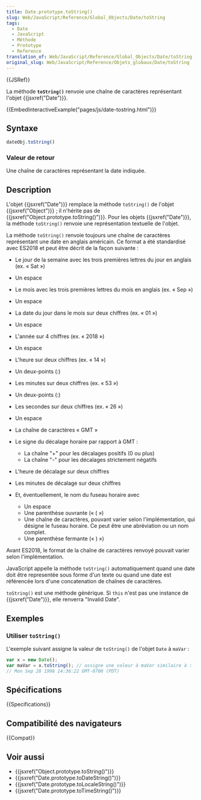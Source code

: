 ```yaml
---
title: Date.prototype.toString()
slug: Web/JavaScript/Reference/Global_Objects/Date/toString
tags:
  - Date
  - JavaScript
  - Méthode
  - Prototype
  - Reference
translation_of: Web/JavaScript/Reference/Global_Objects/Date/toString
original_slug: Web/JavaScript/Reference/Objets_globaux/Date/toString
---
```


{{JSRef}}

La méthode **`toString()`** renvoie une chaîne de caractères représentant l'objet {{jsxref("Date")}}.

{{EmbedInteractiveExample("pages/js/date-tostring.html")}}

## Syntaxe

```js
dateObj.toString()
```

### Valeur de retour

Une chaîne de caractères représentant la date indiquée.

## Description

L'objet {{jsxref("Date")}} remplace la méthode `toString()` de l'objet {{jsxref("Object")}} ; il n'hérite pas de {{jsxref("Object.prototype.toString()")}}. Pour les objets {{jsxref("Date")}}, la méthode `toString()` renvoie une représentation textuelle de l'objet.

La méthode `toString()` renvoie toujours une chaîne de caractères représentant une date en anglais américain. Ce format a été standardisé avec ES2018 et peut être décrit de la façon suivante :

- Le jour de la semaine avec les trois premières lettres du jour en anglais (ex. « Sat »)
- Un espace
- Le mois avec les trois premières lettres du mois en anglais (ex. « Sep »)
- Un espace
- La date du jour dans le mois sur deux chiffres (ex. « 01 »)
- Un espace
- L'année sur 4 chiffres (ex. « 2018 »)
- Un espace
- L'heure sur deux chiffres (ex. « 14 »)
- Un deux-points (:)
- Les minutes sur deux chiffres (ex. « 53 »)
- Un deux-points (:)
- Les secondes sur deux chiffres (ex. « 26 »)
- Un espace
- La chaîne de caractères « GMT »
- Le signe du décalage horaire par rapport à GMT :

  - La chaîne "+" pour les décalages positifs (0 ou plus)
  - La chaîne "-" pour les décalages strictement négatifs

- L'heure de décalage sur deux chiffres
- Les minutes de décalage sur deux chiffres
- Et, éventuellement, le nom du fuseau horaire avec

  - Un espace
  - Une parenthèse ouvrante (« ( »)
  - Une chaîne de caractères, pouvant varier selon l'implémentation, qui désigne le fuseau horaire. Ce peut être une abréviation ou un nom complet.
  - Une parenthèse fermante (« ) »)

Avant ES2018, le format de la chaîne de caractères renvoyé pouvait varier selon l'implémentation.

JavaScript appelle la méthode `toString()` automatiquement quand une date doit être representée sous forme d'un texte ou quand une date est référencée lors d'une concatenation de chaînes de caractères.

`toString()` est une méthode générique. Si `this` n'est pas une instance de {{jsxref("Date")}}, elle renverra "Invalid Date".

## Exemples

### Utiliser `toString()`

L'exemple suivant assigne la valeur de `toString()` de l'objet `Date` à `maVar` :

```js
var x = new Date();
var maVar = x.toString(); // assigne une valeur à maVar similaire à :
// Mon Sep 28 1998 14:36:22 GMT-0700 (PDT)
```

## Spécifications

{{Specifications}}

## Compatibilité des navigateurs

{{Compat}}

## Voir aussi

- {{jsxref("Object.prototype.toString()")}}
- {{jsxref("Date.prototype.toDateString()")}}
- {{jsxref("Date.prototype.toLocaleString()")}}
- {{jsxref("Date.prototype.toTimeString()")}}
